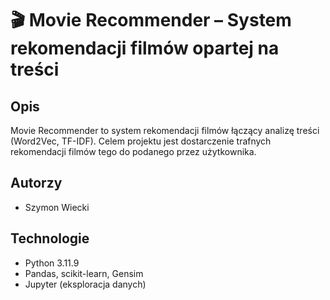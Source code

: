 # 🎬 Movie Recommender – System rekomendacji filmów opartej na treści 

## Opis
Movie Recommender to system rekomendacji filmów łączący analizę treści (Word2Vec, TF-IDF). Celem projektu jest dostarczenie trafnych rekomendacji filmów tego do podanego przez użytkownika.

## Autorzy
- Szymon Wiecki

## Technologie
- Python 3.11.9
- Pandas, scikit-learn, Gensim
- Jupyter (eksploracja danych)
